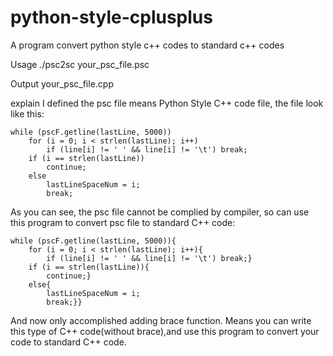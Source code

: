# python-style-cplusplus
A program convert python style c++ codes to standard c++ codes

Usage 
./psc2sc your_psc_file.psc

Output
your_psc_file.cpp

explain
I defined the psc file means Python Style C++ code file, the file look like this:

	while (pscF.getline(lastLine, 5000))
		for (i = 0; i < strlen(lastLine); i++)
			if (line[i] != ' ' && line[i] != '\t') break;
		if (i == strlen(lastLine))
			continue;
		else
			lastLineSpaceNum = i;
			break;
      
As you can see, the psc file cannot be complied by compiler, so can use this program to convert psc file to standard C++ code:

	while (pscF.getline(lastLine, 5000)){
		for (i = 0; i < strlen(lastLine); i++){
			if (line[i] != ' ' && line[i] != '\t') break;}
		if (i == strlen(lastLine)){
			continue;}
		else{
			lastLineSpaceNum = i;
			break;}}

And now only accomplished adding brace function. Means you can write this type of C++ code(without brace),and use this program to convert your code to standard C++ code.
